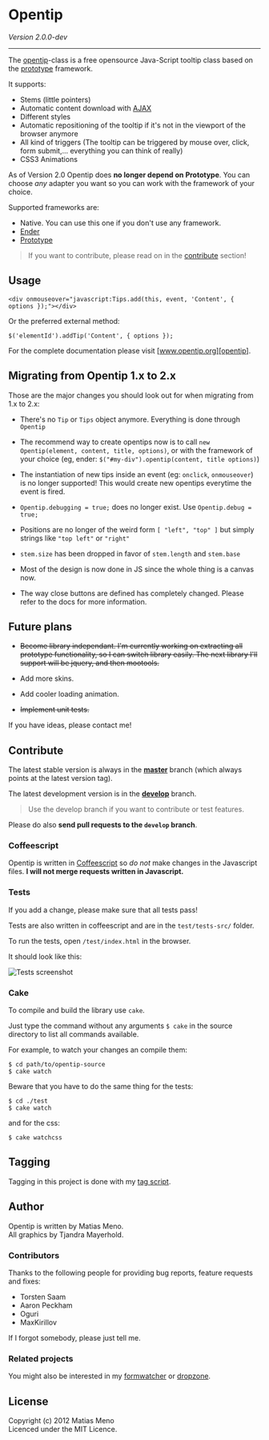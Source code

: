 # Opentip

*Version 2.0.0-dev*

* * *

The [opentip][opentip]-class is a free opensource Java-Script tooltip class based on the [prototype][prototype] framework.

It supports:

- Stems (little pointers)
- Automatic content download with [AJAX][ajax]
- Different styles
- Automatic repositioning of the tooltip if it's not in the viewport of the browser anymore
- All kind of triggers (The tooltip can be triggered by mouse over, click, form submit,... everything you can think of really)
- CSS3 Animations

As of Version 2.0 Opentip does **no longer depend on Prototype**. You can choose
*any* adapter you want so you can work with the framework of your choice.

Supported frameworks are:

- Native. You can use this one if you don't use any framework.
- [Ender](http://ender.no.de)
- [Prototype](http://prototypejs.org)


> If you want to contribute, please read on in the [contribute](#contribute) section!

## Usage

    <div onmouseover="javascript:Tips.add(this, event, 'Content', { options });"></div>

Or the preferred external method:

	$('elementId').addTip('Content', { options });

For the complete documentation please visit [www.opentip.org][opentip].


## Migrating from Opentip 1.x to 2.x

Those are the major changes you should look out for when migrating from 1.x to 2.x:

- There's no `Tip` or `Tips` object anymore. Everything is done through
  `Opentip`

- The recommend way to create opentips now is to call
  `new Opentip(element, content, title, options)`, or with the framework of
  your choice (eg, ender: `$("#my-div").opentip(content, title options)`)

- The instantiation of new tips inside an event (eg: `onclick`, `onmouseover`)
  is no   longer supported! This would create new opentips everytime the event
  is fired.

- `Opentip.debugging = true;` does no longer exist. Use `Opentip.debug = true;`

- Positions are no longer of the weird form `[ "left", "top" ]` but simply
  strings   like `"top left"` or `"right"`

- `stem.size` has been dropped in favor of `stem.length` and `stem.base`

- Most of the design is now done in JS since the whole thing is a canvas now.

- The way close buttons are defined has completely changed. Please refer to the
  docs for more information.

## Future plans

- ~~Become library independant. I'm currently working on
  extracting all prototype functionality, so I can switch library easily. The
  next library   I'll support will be jquery, and then mootools.~~

- Add more skins.

- Add cooler loading animation.

- ~~Implement unit tests.~~


If you have ideas, please contact me!


## Contribute

The latest stable version is always in the **[master](https://github.com/enyo/opentip)** branch (which always
points at the latest version tag).

The latest development version is in the **[develop](https://github.com/enyo/opentip/tree/develop)** branch.

> Use the develop branch if you want to contribute or test features.

Please do also **send pull requests to the `develop` branch**.

### Coffeescript

Opentip is written in [Coffeescript](http://coffeescript.org) so *do not* make
changes in the Javascript files. **I will not merge requests written in Javascript.**

### Tests

If you add a change, please make sure that all tests pass!

Tests are also written in coffeescript and are in the `test/tests-src/` folder.

To run the tests, open `/test/index.html` in the browser.

It should look like this:

![Tests screenshot](https://raw.github.com/enyo/opentip/develop/files/tests.png)


### Cake

To compile and build the library use `cake`.

Just type the command without any arguments `$ cake` in the source directory to list all commands available.

For example, to watch your changes an compile them:

    $ cd path/to/opentip-source 
    $ cake watch

Beware that you have to do the same thing for the tests:

    $ cd ./test
    $ cake watch

and for the css:

    $ cake watchcss

## Tagging

Tagging in this project is done with my [tag script](http://github.com/enyo/tag).


## Author
Opentip is written by Matias Meno.<br>
All graphics by Tjandra Mayerhold.

### Contributors

Thanks to the following people for providing bug reports, feature requests and fixes:

- Torsten Saam
- Aaron Peckham
- Oguri
- MaxKirillov

If I forgot somebody, please just tell me.

### Related projects

You might also be interested in my [formwatcher](http://www.formwatcher.org/) or
[dropzone](http://www.dropzonejs.com/).

## License
Copyright (c) 2012 Matias Meno<br>
Licenced under the MIT Licence.


[opentip]: http://www.opentip.org/
[prototype]: http://www.prototypejs.org/
[ajax]: http://en.wikipedia.org/wiki/Ajax_(programming)
[excanvas]: http://code.google.com/p/explorercanvas/
